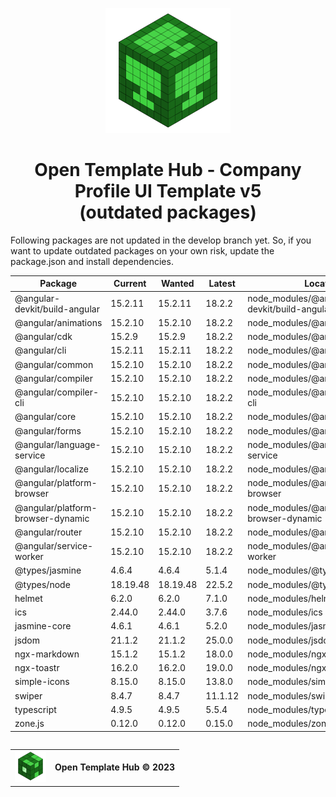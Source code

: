 <p align="center">
  <a href="https://opentemplatehub.com">
    <img src="https://raw.githubusercontent.com/open-template-hub/open-template-hub.github.io/master/assets/logo/ui/web-ui-logo.png" alt="Logo" width=200>
  </a>
</p>


<h1 align="center">
Open Template Hub - Company Profile UI Template v5
  <br/>
(outdated packages)
</h1>

Following packages are not updated in the develop branch yet. So, if you want to update outdated packages on your own risk, update the package.json and install dependencies.

| Package | Current | Wanted | Latest | Location |
| --- | --- | --- | --- | --- |
| @angular-devkit/build-angular | 15.2.11 | 15.2.11 | 18.2.2 | node_modules/@angular-devkit/build-angular |
| @angular/animations | 15.2.10 | 15.2.10 | 18.2.2 | node_modules/@angular/animations |
| @angular/cdk | 15.2.9 | 15.2.9 | 18.2.2 | node_modules/@angular/cdk |
| @angular/cli | 15.2.11 | 15.2.11 | 18.2.2 | node_modules/@angular/cli |
| @angular/common | 15.2.10 | 15.2.10 | 18.2.2 | node_modules/@angular/common |
| @angular/compiler | 15.2.10 | 15.2.10 | 18.2.2 | node_modules/@angular/compiler |
| @angular/compiler-cli | 15.2.10 | 15.2.10 | 18.2.2 | node_modules/@angular/compiler-cli |
| @angular/core | 15.2.10 | 15.2.10 | 18.2.2 | node_modules/@angular/core |
| @angular/forms | 15.2.10 | 15.2.10 | 18.2.2 | node_modules/@angular/forms |
| @angular/language-service | 15.2.10 | 15.2.10 | 18.2.2 | node_modules/@angular/language-service |
| @angular/localize | 15.2.10 | 15.2.10 | 18.2.2 | node_modules/@angular/localize |
| @angular/platform-browser | 15.2.10 | 15.2.10 | 18.2.2 | node_modules/@angular/platform-browser |
| @angular/platform-browser-dynamic | 15.2.10 | 15.2.10 | 18.2.2 | node_modules/@angular/platform-browser-dynamic |
| @angular/router | 15.2.10 | 15.2.10 | 18.2.2 | node_modules/@angular/router |
| @angular/service-worker | 15.2.10 | 15.2.10 | 18.2.2 | node_modules/@angular/service-worker |
| @types/jasmine | 4.6.4 | 4.6.4 | 5.1.4 | node_modules/@types/jasmine |
| @types/node | 18.19.48 | 18.19.48 | 22.5.2 | node_modules/@types/node |
| helmet | 6.2.0 | 6.2.0 | 7.1.0 | node_modules/helmet |
| ics | 2.44.0 | 2.44.0 | 3.7.6 | node_modules/ics |
| jasmine-core | 4.6.1 | 4.6.1 | 5.2.0 | node_modules/jasmine-core |
| jsdom | 21.1.2 | 21.1.2 | 25.0.0 | node_modules/jsdom |
| ngx-markdown | 15.1.2 | 15.1.2 | 18.0.0 | node_modules/ngx-markdown |
| ngx-toastr | 16.2.0 | 16.2.0 | 19.0.0 | node_modules/ngx-toastr |
| simple-icons | 8.15.0 | 8.15.0 | 13.8.0 | node_modules/simple-icons |
| swiper | 8.4.7 | 8.4.7 | 11.1.12 | node_modules/swiper |
| typescript | 4.9.5 | 4.9.5 | 5.5.4 | node_modules/typescript |
| zone.js | 0.12.0 | 0.12.0 | 0.15.0 | node_modules/zone.js |

<table align="right"><tr><td><a href="https://opentemplatehub.com"><img src="https://raw.githubusercontent.com/open-template-hub/open-template-hub.github.io/master/assets/logo/brand-logo.png" width="50px" alt="oth"/></a></td><td><b>Open Template Hub © 2023</b></td></tr></table>

